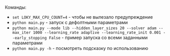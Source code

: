 
Команды:
- `set LOKY_MAX_CPU_COUNT=4` - чтобы не вылезало предупреждение
- `python main.py` - запуск с дефолтными параметрами
- `python main.py --mode lib --hidden_layer_sizes 20 --solver adam --max_iter 1000 --learning_rate adaptive --learning_rate_init 0.001 --early_stopping False` - пример запуска со всеми заданными параметрами
- `python main.py -h` - посмотреть подсказку по использованию
